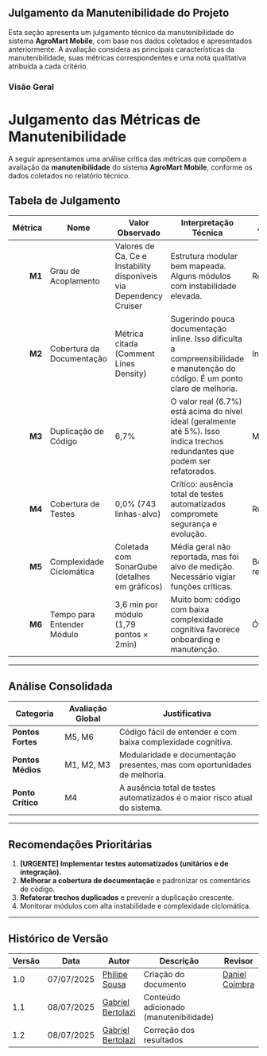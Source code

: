 ## Julgamento da Manutenibilidade do Projeto

Esta seção apresenta um julgamento técnico da manutenibilidade do sistema **AgroMart Mobile**, com base nos dados coletados e apresentados anteriormente. A avaliação considera as principais características da manutenibilidade, suas métricas correspondentes e uma nota qualitativa atribuída a cada critério.

### Visão Geral

# Julgamento das Métricas de Manutenibilidade 

A seguir apresentamos uma análise crítica das métricas que compõem a avaliação da **manutenibilidade** do sistema **AgroMart Mobile**, conforme os dados coletados no relatório técnico.

## Tabela de Julgamento

| Métrica | Nome                         | Valor Observado                                 | Interpretação Técnica                                                                 | Avaliação |
|--------:|------------------------------|-------------------------------------------------|----------------------------------------------------------------------------------------|-----------|
| **M1**  | Grau de Acoplamento          | Valores de Ca, Ce e Instability disponíveis via Dependency Cruiser | Estrutura modular bem mapeada. Alguns módulos com instabilidade elevada.               | Regular |
| **M2**  | Cobertura da Documentação    | Métrica citada (Comment Lines Density) | Sugerindo pouca documentação inline. Isso dificulta a compreensibilidade e manutenção do código. É um ponto claro de melhoria.         | Insatisfatório |
| **M3**  | Duplicação de Código         | 6,7%                                             |  O valor real (6.7%) está acima do nível ideal (geralmente até 5%). Isso indica trechos redundantes que podem ser refatorados.       | Moderada |
| **M4**  | Cobertura de Testes          | 0,0% (743 linhas-alvo)                          | Crítico: ausência total de testes automatizados compromete segurança e evolução.       | Ruim |
| **M5**  | Complexidade Ciclomática     | Coletada com SonarQube (detalhes em gráficos)   | Média geral não reportada, mas foi alvo de medição. Necessário vigiar funções críticas.| Boa (com ressalvas) |
| **M6**  | Tempo para Entender Módulo   | 3,6 min por módulo (1,79 pontos × 2min)         | Muito bom: código com baixa complexidade cognitiva favorece onboarding e manutenção.   | Ótima |

---

## Análise Consolidada

| Categoria         | Avaliação Global        | Justificativa                                                                 |
|-------------------|-------------------------|-------------------------------------------------------------------------------|
| **Pontos Fortes** | M5, M6                  | Código fácil de entender e com baixa complexidade cognitiva.                 |
| **Pontos Médios** | M1, M2, M3              | Modularidade e documentação presentes, mas com oportunidades de melhoria.    |
| **Ponto Crítico** | M4                      | A ausência total de testes automatizados é o maior risco atual do sistema.   |

---

## Recomendações Prioritárias

1. **[URGENTE] Implementar testes automatizados (unitários e de integração).**
2. **Melhorar a cobertura de documentação** e padronizar os comentários de código.
3. **Refatorar trechos duplicados** e prevenir a duplicação crescente.
4. Monitorar módulos com alta instabilidade e complexidade ciclomática.

---



## Histórico de Versão

| Versão | Data       | Autor                                              | Descrição                                | Revisor                                            |
| ------ | ---------- | -------------------------------------------------- | ---------------------------------------- | -------------------------------------------------- |
| 1.0    | 07/07/2025 | [Philipe Sousa](https://github.com/PhilipeSousa)         | Criação do documento                     | [Daniel Coimbra](https://github.com/DanielCoimbra) |
| 1.1    | 08/07/2025 | [Gabriel Bertolazi](https://github.com/Bertolazi)         | Conteúdo adicionado (manutenibilidade)                     |           |
| 1.2    | 08/07/2025 | [Gabriel Bertolazi](https://github.com/Bertolazi)         | Correção dos resultados                   |           |